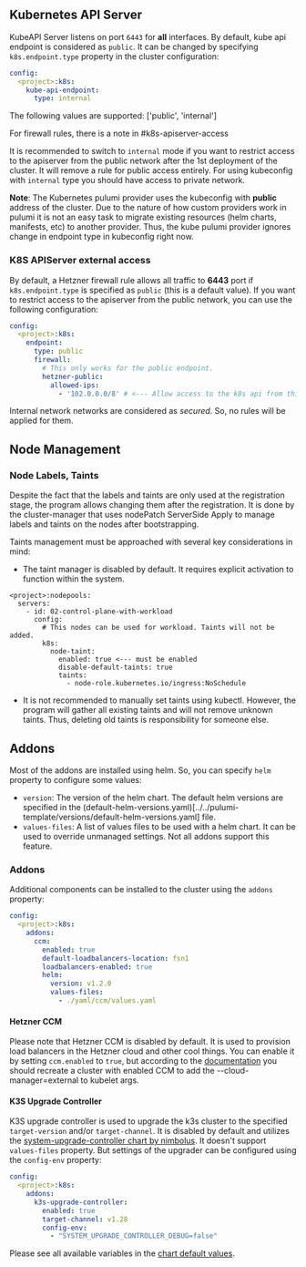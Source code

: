 ## Kubernetes API Server
KubeAPI Server listens on port `6443` for **all** interfaces. By default, kube api endpoint is considered as `public`. It can be changed by specifying `k8s.endpoint.type` property in the cluster configuration:
```yaml
config:
  <project>:k8s:
    kube-api-endpoint:
      type: internal
```
The following values are supported: ['public', 'internal']

For firewall rules, there is a note in #k8s-apiserver-access

It is recommended to switch to `internal` mode if you want to restrict access to the apiserver from the public network after the 1st deployment of the cluster. It will remove a rule for public access entirely.
For using kubeconfig with `internal` type you should have access to private network.

**Note**: The Kubernetes pulumi provider uses the kubeconfig with **public** address of the cluster. Due to the nature of how custom providers work in pulumi it is not an easy task to migrate existing resources (helm charts, manifests, etc) to another provider. Thus, the kube pulumi provider ignores change in endpoint type in kubeconfig right now.


### K8S APIServer external access
By default, a Hetzner firewall rule allows all traffic to **6443** port if `k8s.endpoint.type` is specified as `public` (this is a default value). If you want to restrict access to the apiserver from the public network, you can use the following configuration:
```yaml
config:
  <project>:k8s:
    endpoint:
      type: public
      firewall:
        # This only works for the public endpoint.
        hetzner-public:
          allowed-ips:
            - '102.0.0.0/8' # <--- Allow access to the k8s api from this cidr!
```
Internal network networks are considered as *secured*. So, no rules will be applied for them.

## Node Management
### Node Labels, Taints
Despite the fact that the labels and taints are only used at the registration stage, the program allows changing them after the registration. It is done by the cluster-manager that uses nodePatch ServerSide Apply to manage labels and taints on the nodes after bootstrapping.

Taints management must be approached with several key considerations in mind:
- The taint manager is disabled by default. It requires explicit activation to function within the system.
```
<project>:nodepools:
  servers:
    - id: 02-control-plane-with-workload
      config:
        # This nodes can be used for workload. Taints will not be added.
        k8s:
          node-taint:
            enabled: true <--- must be enabled
            disable-default-taints: true
            taints:
              - node-role.kubernetes.io/ingress:NoSchedule
```
- It is not recommended to manually set taints using kubectl. However, the program will gather all existing taints and will not remove unknown taints. Thus, deleting old taints is responsibility for someone else.


## Addons
Most of the addons are installed using helm. So, you can specify `helm` property to configure some values:

- `version`: The version of the helm chart. The default helm versions are specified in the (default-helm-versions.yaml)[../../pulumi-template/versions/default-helm-versions.yaml] file.
- `values-files`: A list of values files to be used with a helm chart. It can be used to override unmanaged settings. Not all addons support this feature.

### Addons
Additional components can be installed to the cluster using the `addons` property:
```yaml
config:
  <project>:k8s:
    addons:
      ccm:
        enabled: true
        default-loadbalancers-location: fsn1
        loadbalancers-enabled: true
        helm:
          version: v1.2.0
          values-files:
            - ./yaml/ccm/values.yaml
```

#### Hetzner CCM
Please note that Hetzner CCM is disabled by default. It is used to provision load balancers in the Hetzner cloud and other cool things. You can enable it by setting `ccm.enabled` to `true`, but according to the [documentation](https://github.com/hetznercloud/hcloud-cloud-controller-manager/issues/80) you should recreate a cluster with enabled CCM to add the --cloud-manager=external to kubelet args.

#### K3S Upgrade Controller
K3S upgrade controller is used to upgrade the k3s cluster to the specified `target-version` and/or `target-channel`. It is disabled by default and utilizes the [system-upgrade-controller chart by nimbolus](https://github.com/nimbolus/helm-charts/blob/main/charts/system-upgrade-controller). It doesn't support `values-files` property. But settings of the upgrader can be configured using the `config-env` property:
```yaml
config:
  <project>:k8s:
    addons:
      k3s-upgrade-controller:
        enabled: true
        target-channel: v1.28
        config-env:
          - "SYSTEM_UPGRADE_CONTROLLER_DEBUG=false"
```
Please see all available variables in the [chart default values](https://github.com/nimbolus/helm-charts/blob/main/charts/system-upgrade-controller/values.yaml).
